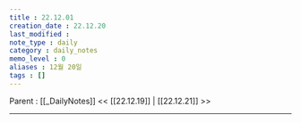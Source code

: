 ```yaml
---
title : 22.12.01
creation_date : 22.12.20
last_modified :
note_type : daily
category : daily_notes
memo_level : 0
aliases : 12월 20일
tags : []
---
```

Parent : [[_DailyNotes]]
<< [[22.12.19]] | [[22.12.21]] >>

---
